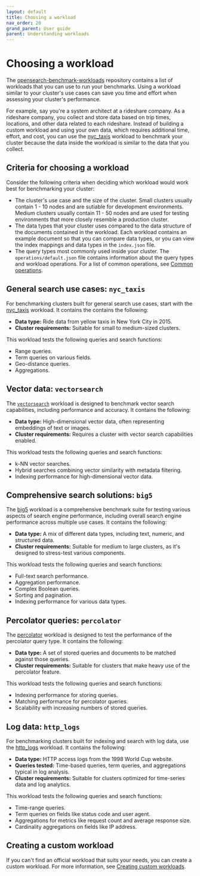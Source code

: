 ```yaml
---
layout: default
title: Choosing a workload
nav_order: 20
grand_parent: User guide
parent: Understanding workloads
---
```


# Choosing a workload

The [opensearch-benchmark-workloads](https://github.com/opensearch-project/opensearch-benchmark-workloads) repository contains a list of workloads that you can use to run your benchmarks. Using a workload similar to your cluster's use cases can save you time and effort when assessing your cluster's performance. 

For example, say you're a system architect at a rideshare company. As a rideshare company, you collect and store data based on trip times, locations, and other data related to each rideshare. Instead of building a custom workload and using your own data, which requires additional time, effort, and cost, you can use the [nyc_taxis](https://github.com/opensearch-project/opensearch-benchmark-workloads/tree/main/nyc_taxis) workload to benchmark your cluster because the data inside the workload is similar to the data that you collect. 

## Criteria for choosing a workload

Consider the following criteria when deciding which workload would work best for benchmarking your cluster:

- The cluster's use case and the size of the cluster. Small clusters usually contain 1 - 10 nodes and are sutiable for development environments. Medium clusters usually contain 11 - 50 nodes and are used for testing environments that more closely resemble a production cluster. 
- The data types that your cluster uses compared to the data structure of the documents contained in the workload. Each workload contains an example document so that you can compare data types, or you can view the index mappings and data types in the `index.json` file.
- The query types most commonly used inside your cluster. The `operations/default.json` file contains information about the query types and workload operations. For a list of common operations, see [Common operations]({{site.url}}{{site.baseurl}}/benchmark/user-guide/understanding-workloads/common-operations/).

## General search use cases: `nyc_taxis`

For benchmarking clusters built for general search use cases, start with the [nyc_taxis](https://github.com/opensearch-project/opensearch-benchmark-workloads/tree/main/nyc_taxis) workload. It contains the contains the following:

- **Data type:** Ride data from yellow taxis in New York City in 2015.
- **Cluster requirements:** Suitable for small to medium-sized clusters.

This workload tests the following queries and search functions:

- Range queries.
- Term queries on various fields.
- Geo-distance queries.
- Aggregations.

## Vector data: `vectorsearch`

The [`vectorsearch`](https://github.com/opensearch-project/opensearch-benchmark-workloads/tree/main/vectorsearch)  workload is designed to benchmark vector search capabilities, including performance and accuracy. It contains the following:

- **Data type:** High-dimensional vector data, often representing embeddings of text or images.
- **Cluster requirements:** Requires a cluster with vector search capabilities enabled.

This workload tests the following queries and search functions:

- k-NN vector searches.
- Hybrid searches combining vector similarity with metadata filtering.
- Indexing performance for high-dimensional vector data.

## Comprehensive search solutions: `big5`

The [big5](https://github.com/opensearch-project/opensearch-benchmark-workloads/tree/main/big5) workload is a comprehensive benchmark suite for testing various aspects of search engine performance, including overall search engine performance across multiple use cases. It contains the following:

- **Data type:** A mix of different data types, including text, numeric, and structured data.
- **Cluster requirements:** Suitable for medium to large clusters, as it's designed to stress-test various components.

This workload tests the following queries and search functions:

- Full-text search performance.
- Aggregation performance.
- Complex Boolean queries.
- Sorting and pagination.
- Indexing performance for various data types.

## Percolator queries: `percolator`

The [percolator](https://github.com/opensearch-project/opensearch-benchmark-workloads/tree/main/percolator) workload is designed to test the performance of the percolator query type. It contains the following:

- **Data type:** A set of stored queries and documents to be matched against those queries.
- **Cluster requirements:** Suitable for clusters that make heavy use of the percolator feature.

This workload tests the following queries and search functions:

- Indexing performance for storing queries.
- Matching performance for percolator queries.
- Scalability with increasing numbers of stored queries.

## Log data: `http_logs`

For benchmarking clusters built for indexing and search with log data, use the [http_logs](https://github.com/opensearch-project/opensearch-benchmark-workloads/tree/main/http_logs) workload. It contains the following:

- **Data type:** HTTP access logs from the 1998 World Cup website.
- **Queries tested:** Time-based queries, term queries, and aggregations typical in log analysis.
- **Cluster requirements:** Suitable for clusters optimized for time-series data and log analytics.

This workload tests the following queries and search functions:

- Time-range queries.
- Term queries on fields like status code and user agent.
- Aggregations for metrics like request count and average response size.
- Cardinality aggregations on fields like IP address.

## Creating a custom workload

If you can't find an official workload that suits your needs, you can create a custom workload. For more information, see [Creating custom workloads]({{site.url}}{{site.baseurl}}/benchmark/user-guide/working-with-workloads/creating-custom-workloads/).
